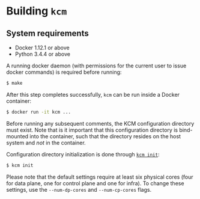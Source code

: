 <!--
Intel License for KCM (version January 2017)

Copyright (c) 2017 Intel Corporation.

Use.  You may use the software (the "Software"), without modification, provided
the following conditions are met:

* Neither the name of Intel nor the names of its suppliers may be used to
  endorse or promote products derived from this Software without specific
  prior written permission.
* No reverse engineering, decompilation, or disassembly of this Software
  is permitted.

Limited patent license.  Intel grants you a world-wide, royalty-free,
non-exclusive license under patents it now or hereafter owns or controls to
make, have made, use, import, offer to sell and sell ("Utilize") this Software,
but solely to the extent that any such patent is necessary to Utilize the
Software alone. The patent license shall not apply to any combinations which
include this software.  No hardware per se is licensed hereunder.

Third party and other Intel programs.  "Third Party Programs" are the files
listed in the "third-party-programs.txt" text file that is included with the
Software and may include Intel programs under separate license terms. Third
Party Programs, even if included with the distribution of the Materials, are
governed by separate license terms and those license terms solely govern your
use of those programs.

DISCLAIMER.  THIS SOFTWARE IS PROVIDED "AS IS" AND ANY EXPRESS OR IMPLIED
WARRANTIES, INCLUDING, BUT NOT LIMITED TO, THE IMPLIED WARRANTIES OF
MERCHANTABILITY, FITNESS FOR A PARTICULAR PURPOSE, AND NON-INFRINGEMENT ARE
DISCLAIMED. THIS SOFTWARE IS NOT INTENDED NOR AUTHORIZED FOR USE IN SYSTEMS OR
APPLICATIONS WHERE FAILURE OF THE SOFTWARE MAY CAUSE PERSONAL INJURY OR DEATH.

LIMITATION OF LIABILITY. IN NO EVENT WILL INTEL BE LIABLE FOR ANY DIRECT,
INDIRECT, INCIDENTAL, SPECIAL, EXEMPLARY, OR CONSEQUENTIAL DAMAGES (INCLUDING,
BUT NOT LIMITED TO, PROCUREMENT OF SUBSTITUTE GOODS OR SERVICES; LOSS OF USE,
DATA, OR PROFITS; OR BUSINESS INTERRUPTION) HOWEVER CAUSED AND ON ANY THEORY OF
LIABILITY, WHETHER IN CONTRACT, STRICT LIABILITY, OR TORT (INCLUDING NEGLIGENCE
OR OTHERWISE) ARISING IN ANY WAY OUT OF THE USE OF THIS SOFTWARE, EVEN IF
ADVISED OF THE POSSIBILITY OF SUCH DAMAGE. YOU AGREE TO INDEMNIFIY AND HOLD
INTEL HARMLESS AGAINST ANY CLAIMS AND EXPENSES RESULTING FROM YOUR USE OR
UNAUTHORIZED USE OF THE SOFTWARE.

No support.  Intel may make changes to the Software, at any time without
notice, and is not obligated to support, update or provide training for the
Software.

Termination. Intel may terminate your right to use the Software in the event of
your breach of this Agreement and you fail to cure the breach within a
reasonable period of time.

Feedback.  Should you provide Intel with comments, modifications, corrections,
enhancements or other input ("Feedback") related to the Software Intel will be
free to use, disclose, reproduce, license or otherwise distribute or exploit
the Feedback in its sole discretion without any obligations or restrictions of
any kind, including without limitation, intellectual property rights or
licensing obligations.

Compliance with laws.  You agree to comply with all relevant laws and
regulations governing your use, transfer, import or export (or prohibition
thereof) of the Software.

Governing law.  All disputes will be governed by the laws of the United States
of America and the State of Delaware without reference to conflict of law
principles and subject to the exclusive jurisdiction of the state or federal
courts sitting in the State of Delaware, and each party agrees that it submits
to the personal jurisdiction and venue of those courts and waives any
objections. The United Nations Convention on Contracts for the International
Sale of Goods (1980) is specifically excluded and will not apply to the
Software.
-->

# Building `kcm`

## System requirements

 - Docker 1.12.1 or above
 - Python 3.4.4 or above

A running docker daemon (with permissions for the current user to issue docker
commands) is required before running:

```bash
$ make
```

After this step completes successfully, `kcm` can be run inside a Docker
container:

```bash
$ docker run -it kcm ...
```

Before running any subsequent comments, the KCM configuration directory must
exist. Note that is it important that this configuration directory is
bind-mounted into the container, such that the directory resides on the host
system and _not_ in the container.

Configuration directory initialization is done through
[`kcm init`][doc-init]:

```bash
$ kcm init
```

Please note that the default settings require at least six physical cores
(four for data plane, one for control plane and one for infra).
To change these settings, use the `--num-dp-cores` and `--num-cp-cores` flags.

[doc-init]: cli.md#kcm-init
